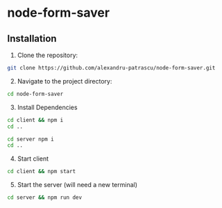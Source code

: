 # node-form-saver

## Installation

1. Clone the repository:

```bash
git clone https://github.com/alexandru-patrascu/node-form-saver.git
```

2. Navigate to the project directory:

```bash
cd node-form-saver
```

3. Install Dependencies

```bash
cd client && npm i
cd ..
```

```bash
cd server npm i
cd ..
```

4. Start client

```bash
cd client && npm start
```

5. Start the server (will need a new terminal)

```bash
cd server && npm run dev
```
